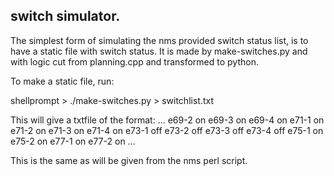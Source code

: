 ## switch simulator.

The simplest form of simulating the nms provided switch status list, is to have a static
file with switch status. It is made by make-switches.py and with logic cut from planning.cpp and transformed to python. 

To make a static file, run:

shellprompt >  ./make-switches.py > switchlist.txt

This will give a txtfile of the format:
	...
	e69-2 on
	e69-3 on
	e69-4 on
	e71-1 on
	e71-2 on
	e71-3 on
	e71-4 on
	e73-1 off
	e73-2 off
	e73-3 off
	e73-4 off
	e75-1 on
	e75-2 on
	e77-1 on
	e77-2 on
	... 


This is the same as will be given from the nms perl script. 